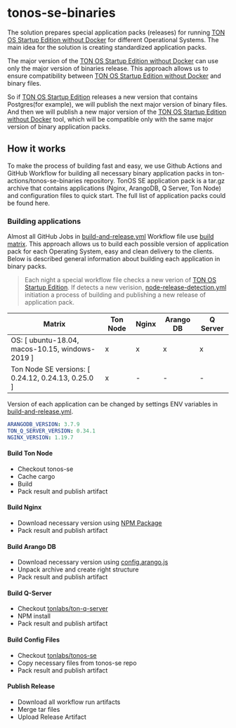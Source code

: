 # tonos-se-binaries

The solution prepares special application packs (releases) for running [TON OS Startup Edition without Docker](https://github.com/ton-actions/tonos-se) for different Operational Systems. The main idea for the solution is creating standardized application packs.

The major version of the [TON OS Startup Edition without Docker](https://github.com/ton-actions/tonos-se) can use only the major version of binaries release. This approach allows us to ensure compatibility between [TON OS Startup Edition without Docker](https://github.com/ton-actions/tonos-se) and binary files. 

So if [TON OS Startup Edition](https://github.com/tonlabs/tonos-se) releases a new version that contains Postgres(for example), we will publish the next major version of binary files. And then we will publish a new major version of the [TON OS Startup Edition without Docker](https://github.com/ton-actions/tonos-se) tool, which will be compatible only with the same major version of binary application packs.

## How it works

To make the process of building fast and easy, we use Github Actions and GitHub Workflow for building all necessary binary application packs in ton-actions/tonos-se-binaries repository. TonOS SE application pack is a tar.gz archive that contains applications (Nginx, ArangoDB, Q Server, Ton Node) and configuration files to quick start. The full list of application packs could be found here. 

### Building applications

Almost all GitHub Jobs in [build-and-release.yml](https://github.com/ton-actions/tonos-se-binaries/blob/main/.github/workflows/build-and-release.yml) Workflow file use [build matrix](https://docs.github.com/en/actions/learn-github-actions/managing-complex-workflows#using-a-build-matrix). This approach allows us to build each possible version of application pack for each Operating System, easy and clean delivery to the clients. Below is described general information about building each application in binary packs.

> Each night a special workflow file checks a new verion of [TON OS Startup Edition](https://github.com/tonlabs/tonos-se). If detects a new verision, [node-release-detection.yml](https://github.com/ton-actions/tonos-se-binaries/blob/main/.github/workflows/node-release-detection.yml) initiation a process of building and publishing a new release of application pack.

| Matrix | Ton Node | Nginx | Arango DB | Q Server |
| --- | --- | --- | --- | --- |
| OS: [ ubuntu-18.04, macos-10.15, windows-2019 ] | x | x | x | x |
| Ton Node SE versions: [ 0.24.12, 0.24.13, 0.25.0 ] | x | - | - | - |

Version of each application can be changed by settings ENV variables in [build-and-release.yml](https://github.com/ton-actions/tonos-se-binaries/blob/main/.github/workflows/build-and-release.yml). 

```yml
ARANGODB_VERSION: 3.7.9
TON_Q_SERVER_VERSION: 0.34.1
NGINX_VERSION: 1.19.7
```

#### Build Ton Node

- Checkout tonos-se
- Cache cargo
- Build
- Pack result and publish artifact

#### Build Nginx

- Download necessary version using [NPM Package](https://github.com/ton-actions/tonos-se-binaries/tree/main/nginx)
- Pack result and publish artifact

#### Build Arango DB

- Download necessary version using [config.arango.js](https://github.com/ton-actions/tonos-se-binaries/blob/main/config.arangodb.js)
- Unpack archive and create right structure
- Pack result and publish artifact

#### Build Q-Server

- Checkout [tonlabs/ton-q-server](https://github.com/tonlabs/ton-q-server)
- NPM install
- Pack result and publish artifact

#### Build Config Files

- Checkout [tonlabs/tonos-se](https://github.com/tonlabs/tonos-se)
- Copy necessary files from tonos-se repo
- Pack result and publish artifact

#### Publish Release

- Download all workflow run artifacts
- Merge tar files
- Upload Release Artifact
